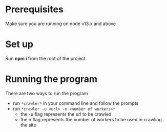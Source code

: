 # Prerequisites
Make sure you are running on node v13.x and above

# Set up
Run **npm i** from the root of the project

# Running the program
There are two ways to run the program
- run `*crawler*` in your command line and follow the prompts
- run `*crawler -u <url> -n <number of workers>*`
  - the -u flag represents the url to be crawled
  - the n flag represents the number of workers to be used in crawling the site